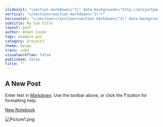 ```yaml
---
slideinit: "<section markdown=\"1\" data-background=\"http://projectpages.github.io/project-pages/img/slidebackground.png\"><section markdown=\"1\">"
vertical: "</section><section markdown=\"1\">"
horizontal: "</section></section><section markdown=\"1\" data-background=\"http://projectpages.github.io/project-pages/img/slidebackground.png\"><section markdown=\"1\">"
subtitle: My Sub Title
layout: post
author: Ahmet Cecen
tags: example pos
category: project1
theme: beige
trans: cube
visualworkflow: false
published: false
title: ""
---
```


## A New Post

Enter text in [Markdown](http://daringfireball.net/projects/markdown/). Use the toolbar above, or click the **?** button for formatting help.


[New Notebook](http://projectpages.github.io/project-pages/project1/2016/05/01/New-Notebook/)


![Picture1.png]({{site.baseurl}}/img/Picture1.png)
